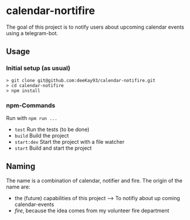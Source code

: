 # calendar-nortifire

The goal of this project is to notify users about upcoming calendar events using a telegram-bot.

## Usage

### Initial setup (as usual)

```
> git clone git@github.com:deeKay93/calendar-notifire.git
> cd calendar-notifire
> npm install
```

### npm-Commands

Run with `npm run ...`

-   `test` Run the tests (to be done)
-   `build` Build the project
-   `start:dev` Start the project with a file watcher
-   `start` Build and start the project

## Naming

The name is a combination of calendar, notifier and fire.
The origin of the name are:

-   the (future) capabilities of this project --> To notifiy about up coming calendar-events
-   _fire_, because the idea comes from my volunteer fire department

